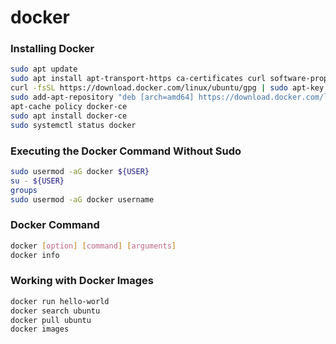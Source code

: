 # docker

### Installing Docker
```bash
sudo apt update
sudo apt install apt-transport-https ca-certificates curl software-properties-common
curl -fsSL https://download.docker.com/linux/ubuntu/gpg | sudo apt-key add -
sudo add-apt-repository "deb [arch=amd64] https://download.docker.com/linux/ubuntu focal stable"
apt-cache policy docker-ce
sudo apt install docker-ce
sudo systemctl status docker
```

### Executing the Docker Command Without Sudo
```bash
sudo usermod -aG docker ${USER}
su - ${USER}
groups
sudo usermod -aG docker username
```

### Docker Command
```bash
docker [option] [command] [arguments]
docker info
```

### Working with Docker Images
```bash
docker run hello-world
docker search ubuntu
docker pull ubuntu
docker images
```
